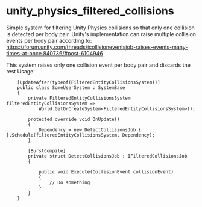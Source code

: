 # unity_physics_filtered_collisions
Simple system for filtering Unity Physics collisions so that only one collision is detected per body pair. Unity's implementation can raise multiple collision events per body pair according to:
https://forum.unity.com/threads/icollisioneventsjob-raises-events-many-times-at-once.840736/#post-6104946

This system raises only one collision event per body pair and discards the rest
Usage:
```
    [UpdateAfter(typeof(FilteredEntityCollisionsSystem))]
    public class SomeUserSystem : SystemBase
    {
        private FilteredEntityCollisionsSystem filteredEntityCollisionsSystem =>
            World.GetOrCreateSystem<FilteredEntityCollisionsSystem>();

        protected override void OnUpdate()
        {
            Dependency = new DetectCollisionsJob { }.Schedule(filteredEntityCollisionsSystem, Dependency);
        }

        [BurstCompile]
        private struct DetectCollisionsJob : IFilteredCollisionsJob
        {

            public void Execute(CollisionEvent collisionEvent)
            {
                // Do something
            }
        }
    }
```
